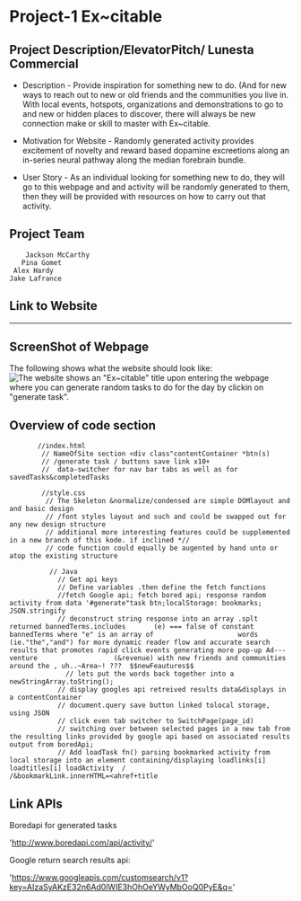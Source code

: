 # Project-1 Ex~citable
 
## Project Description/ElevatorPitch/ Lunesta Commercial
* Description - Provide inspiration for something new to do. (And for new ways to reach out to new or old friends and the communities you live in. With local events, hotspots, organizations and demonstrations to go to and new or hidden places to discover, there will always be new connection make or skill to master with Ex~citable.

* Motivation for Website - Randomly generated activity provides excitement of novelty and reward based dopamine excreetions along an in-series neural pathway along the median forebrain bundle.
* User Story - As an individual looking for something new to do, they will go to this webpage and and activity will be randomly generated to them, then they will be provided with resources on how to carry out that activity.  

## Project Team
        Jackson McCarthy
       Pina Gomet
     Alex Hardy
    Jake Lafrance

## Link to Website

------

## ScreenShot of Webpage
The following shows what the website should look like:
![The website shows an "Ex~citable" title upon entering the webpage where you can generate random tasks to do for the day by clickin on "generate task".](https://pgomet.github.io/Work-Day-Scheduler/)

## Overview of code section

<!--  // index.html ==>  -->
           //index.html
            // NameOfSite section <div class"contentContainer *btn(s)
            // /generate task / buttons save link x10+
            //  data-switcher for nav bar tabs as well as for savedTasks&completedTasks
<!--  // style.css =>  -->
            //style.css
             // The Skeleton &normalize/condensed are simple DOMlayout and and basic design
             // /font styles layout and such and could be swapped out for any new design structure
             // additional more interesting features could be supplemented in a new branch of this kode. if inclined *//
             // code function could equally be augented by hand unto or atop the existing structure
<!--  // Java ==>> -->
              // Java
                // Get api keys
                // Define variables .then define the fetch functions
                //fetch Google api; fetch bored api; response random activity from data '#generate"task btn;localStorage: bookmarks; JSON.stringify
                // deconstruct string response into an array .splt returned bannedTerms.includes       (e) === false of constant bannedTerms where "e" is an array of                     words (ie."the","and") for more dynamic reader flow and accurate search results that promotes rapid click events generating more pop-up Ad---venture                   (&revenue) with new friends and communities around the , uh..~Area~! ???  $$newFeautures$$
                  // lets put the words back together into a newStringArray.toString();
                // display googles api retreived results data&displays in a contentContainer
                // document.query save button linked tolocal storage, using JSON
                // click even tab switcher to SwitchPage(page_id)
                // switching over between selected pages in a new tab from the resulting links provided by google api based on associated results output from boredApi;
                // Add loadTask fn() parsing bookmarked activity from local storage into an element containing/displaying loadlinks[i] loadtitles[i] loadActivity  /                                  /&bookmarkLink.innerHTML=<ahref+title

## Link APIs

Boredapi for generated tasks

   'http://www.boredapi.com/api/activity/'
        

Google return search results api:
        
 'https://www.googleapis.com/customsearch/v1?key=AIzaSyAKzE32n6Ad0lWIE3hOhOeYWyMbOoQ0PyE&q='
